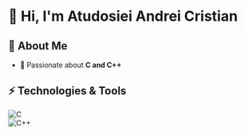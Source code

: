 # 👋 Hi, I'm Atudosiei Andrei Cristian  

## 🚀 About Me  
- 🔹 Passionate about **C and C++**  

## ⚡ Technologies & Tools  
![C](https://img.shields.io/badge/C-00599C?style=for-the-badge&logo=c&logoColor=white)  
![C++](https://img.shields.io/badge/C++-00599C?style=for-the-badge&logo=c%2B%2B&logoColor=white)  
